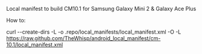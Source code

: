 Local manifest to build CM10.1 for Samsung Galaxy Mini 2 &amp; Galaxy Ace Plus

How to:

curl --create-dirs -L -o .repo/local_manifests/local_manifest.xml -O -L https://raw.github.com/TheWhisp/android_local_manifest/cm-10.1/local_manifest.xml
